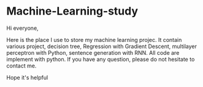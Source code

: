 # Machine-Learning-study

Hi everyone, 

Here is the place I use to store my machine learning projec.
It contain various project, decision tree, Regression with Gradient Descent, multilayer perceptron with Python, sentence generation with RNN. 
All code are implement with python.  If you have any question, please do not hesitate to contact me. 

Hope it's helpful
